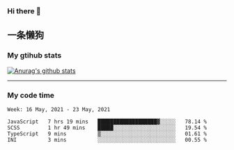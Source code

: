 ### Hi there 👋

## 一条懒狗
<!--
**kiss-me-quickly/kiss-me-quickly** is a ✨ _special_ ✨ repository because its `README.md` (this file) appears on your GitHub profile.

Here are some ideas to get you started:

- 🔭 I’m currently working on ...
- 🌱 I’m currently learning ...
- 👯 I’m looking to collaborate on ...
- 🤔 I’m looking for help with ...
- 💬 Ask me about ...
- 📫 How to reach me: ...
- 😄 Pronouns: ...
- ⚡ Fun fact: ...
-->


### My gtihub stats

[![Anurag's github stats](https://github-readme-stats.vercel.app/api?username=kiss-me-quickly)](https://github.com/anuraghazra/github-readme-stats)

***

### My code time

<!--START_SECTION:waka-->
```text
Week: 16 May, 2021 - 23 May, 2021

JavaScript   7 hrs 19 mins   ███████████████████▓░░░░░   78.14 % 
SCSS         1 hr 49 mins    █████░░░░░░░░░░░░░░░░░░░░   19.54 % 
TypeScript   9 mins          ▒░░░░░░░░░░░░░░░░░░░░░░░░   01.61 % 
INI          3 mins          ░░░░░░░░░░░░░░░░░░░░░░░░░   00.55 % 
```
<!--END_SECTION:waka-->
